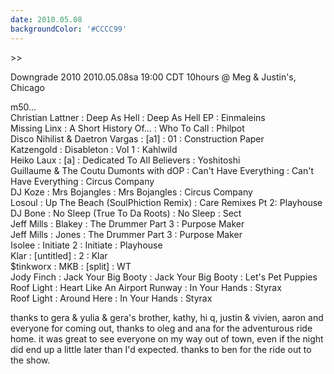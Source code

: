 ```yaml
---
date: 2010.05.08
backgroundColor: '#CCCC99'
---
```


\>>  

Downgrade 2010 2010.05.08sa 19:00 CDT 10hours @ Meg & Justin's, Chicago  


m50...  
Christian Lattner : Deep As Hell : Deep As Hell EP : Einmaleins  
Missing Linx : A Short History Of... : Who To Call : Philpot  
Disco Nihilist & Daetron Vargas : \[a1\] : 01 : Construction Paper  
Katzengold : Disableton : Vol 1 : Kahlwild  
Heiko Laux : \[a\] : Dedicated To All Believers : Yoshitoshi  
Guillaume & The Coutu Dumonts with dOP : Can't Have Everything : Can't Have Everything : Circus Company  
DJ Koze : Mrs Bojangles : Mrs Bojangles : Circus Company  
Losoul : Up The Beach (SoulPhiction Remix) : Care Remixes Pt 2: Playhouse  
DJ Bone : No Sleep (True To Da Roots) : No Sleep : Sect  
Jeff Mills : Blakey : The Drummer Part 3 : Purpose Maker  
Jeff Mills : Jones : The Drummer Part 3 : Purpose Maker  
Isolee : Initiate 2 : Initiate : Playhouse  
Klar : \[untitled\] : 2 : Klar  
$tinkworx : MKB : \[split\] : WT  
Jody Finch : Jack Your Big Booty : Jack Your Big Booty : Let's Pet Puppies  
Roof Light : Heart Like An Airport Runway : In Your Hands : Styrax  
Roof Light : Around Here : In Your Hands : Styrax  

thanks to gera & yulia & gera's brother, kathy, hi q, justin & vivien, aaron and everyone for coming out, thanks to oleg and ana for the adventurous ride home. it was great to see everyone on my way out of town, even if the night did end up a little later than I'd expected. thanks to ben for the ride out to the show.